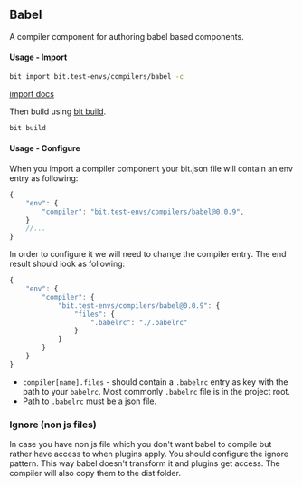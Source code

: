 Babel
-----
A compiler component for authoring babel based components.

#### Usage - Import

```bash
bit import bit.test-envs/compilers/babel -c
```
[import docs](https://docs.bitsrc.io/docs/cli-import.html#import-a-new-environment)


Then build using [bit build](https://docs.bitsrc.io/docs/cli-build.html).

```bash
bit build
```

#### Usage - Configure
When you import a compiler component your bit.json file will contain an env entry as following:

```Typescript
{
    "env": {
        "compiler": "bit.test-envs/compilers/babel@0.0.9",
    }
    //...
}
```
In order to configure it we will need to change the compiler entry. The end result should look as following:

```Typescript
{
    "env": {
        "compiler": {
            "bit.test-envs/compilers/babel@0.0.9": {
                "files": {
                    ".babelrc": "./.babelrc"
                }
            }
        }
    }
}
```

- `compiler[name].files` - should contain a `.babelrc` entry as key with the path to your `babelrc`. Most commonly `.babelrc` file is in the project root.
- Path to `.babelrc` must be a json file.

### Ignore (non js files)
In case you have non js file which you don't want babel to compile but rather have access to when plugins apply. You should configure the ignore pattern. This way babel doesn't transform it and plugins get access. The compiler will also copy them to the dist folder.
